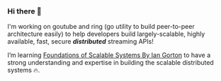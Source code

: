 ### Hi there 👋

I'm working on goutube and ring (go utility to build peer-to-peer architecture easily) to help developers build largely-scalable, highly available, fast, secure ***distributed*** streaming APIs!

I’m learning [Foundations of Scalable Systems By Ian Gorton](https://learning.oreilly.com/library/view/foundations-of-scalable/9781098106058/) to have a strong understanding and expertise in building the scalable distributed systems 🔥.

